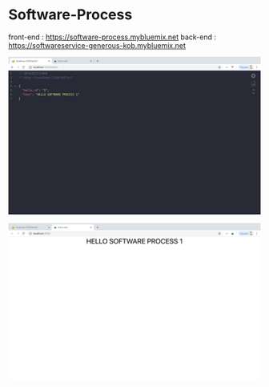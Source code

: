 # Software-Process

front-end : https://software-process.mybluemix.net
 back-end : https://softwareservice-generous-kob.mybluemix.net

![ Image Back ](https://github.com/tozzis/HELLO-SOFTWARE-PROCESS-1/blob/master/back.png?raw=true)


![ Image Back ](https://github.com/tozzis/HELLO-SOFTWARE-PROCESS-1/blob/master/front.png?raw=true)
